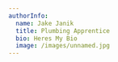 ```yaml
---
authorInfo:
  name: Jake Janik
  title: Plumbing Apprentice
  bio: Heres My Bio
  image: /images/unnamed.jpg
---
```

